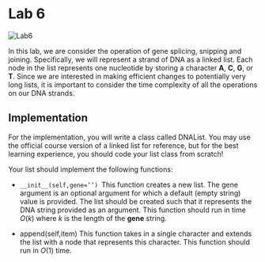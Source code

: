 # Lab 6
![Lab6](https://i.imgur.com/cAnkB56.jpg)

In this lab, we are consider the operation of gene splicing, snipping and joining. Specifically, we will represent a strand of DNA as a linked list. Each node in the list represents one nucleotide by storing a character **A**, **C**, **G**, or **T**. Since we are interested in making efficient changes to potentially very long lists, it is important to consider the time complexity of all the operations on our DNA strands.

## Implementation

For the implementation, you will write a class called DNAList. You may use the official course version of a linked list for reference, but for the best learning experience, you should code your list class from scratch!

Your list should implement the following functions:

- ```__init__(self,gene=’’) ```This function creates a new list. The gene argument is an optional argument for which a default (empty string) value is provided. The list should be created such that it represents the DNA string provided as an argument. This function should run in time *O*(*k*) where *k* is the length of the **gene** string.

- append(self,item) This function takes in a single character and extends the list with a node that represents this character. This function should run in *O*(1) time.
